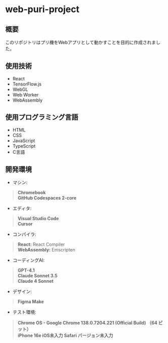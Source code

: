 # web-puri-project

## 概要
このリポジトリはプリ機をWebアプリとして動かすことを目的に作成されました。

## 使用技術  
- React  
- TensorFlow.js  
- WebGL  
- Web Worker  
- WebAssembly

## 使用プログラミング言語
- HTML  
- CSS  
- JavaScript  
- TypeScript  
- C言語

## 開発環境
- マシン:
> **Chromebook**  
> **GitHub Codespaces 2-core**

- エディタ:
> **Visual Studio Code**  
> **Cursor**

- コンパイラ:
> **React:** React Compiler  
> **WebAssembly:** Emscripten

- コーディングAI:
> **GPT-4.1**  
> **Claude Sonnet 3.5**  
> **Claude 4 Sonnet**

- デザイン:
> **Figma Make**

- テスト環境:
> **Chrome OS - Google Chrome 138.0.7204.221 (Official Build) （64 ビット）**  
> **iPhone 16e iOS未入力 Safari バージョン未入力**  
